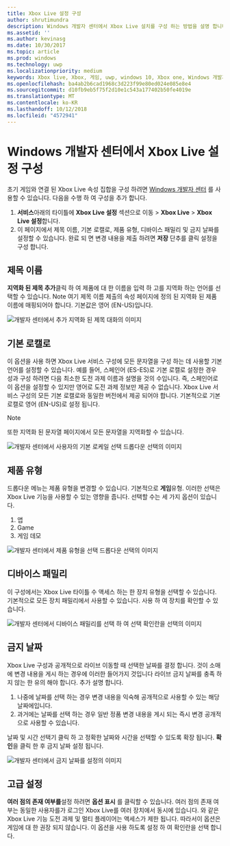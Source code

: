 ```yaml
---
title: Xbox Live 설정 구성
author: shrutimundra
description: Windows 개발자 센터에서 Xbox Live 설치를 구성 하는 방법을 설명 합니다.
ms.assetid: ''
ms.author: kevinasg
ms.date: 10/30/2017
ms.topic: article
ms.prod: windows
ms.technology: uwp
ms.localizationpriority: medium
keywords: Xbox live, Xbox, 게임, uwp, windows 10, Xbox one, Windows 개발자 센터, Xbox Live 설정
ms.openlocfilehash: ba4ab2b6cad1968c3d223f99e80ed024e085e8e4
ms.sourcegitcommit: d10fb9eb5f75f2d10e1c543a177402b50fe4019e
ms.translationtype: MT
ms.contentlocale: ko-KR
ms.lasthandoff: 10/12/2018
ms.locfileid: "4572941"
---
```

# <a name="configure-xbox-live-setup-on-windows-dev-center"></a>Windows 개발자 센터에서 Xbox Live 설정 구성

초기 게임와 연결 된 Xbox Live 속성 집합을 구성 하려면 [Windows 개발자 센터](https://developer.microsoft.com/dashboard) 를 사용할 수 있습니다. 다음을 수행 하 여 구성을 추가 합니다.

1. **서비스**아래의 타이틀에 **Xbox Live 설정** 섹션으로 이동 > **Xbox Live** > **Xbox Live 설정**합니다.
2. 이 페이지에서 제목 이름, 기본 로캘로, 제품 유형, 디바이스 패밀리 및 금지 날짜를 설정할 수 있습니다. 완료 되 면 변경 내용을 제출 하려면 **저장** 단추를 클릭 설정을 구성 합니다.

## <a name="title-names"></a>제목 이름
**지역화 된 제목 추가**클릭 하 여 제품에 대 한 이름을 입력 하 고를 지역화 하는 언어를 선택할 수 있습니다. Note 여기 제목 이름 제출의 속성 페이지에 정의 된 지역화 된 제품 이름에 매핑되어야 합니다. 기본값은 영어 (EN-US)입니다.

![개발자 센터에서 추가 지역화 된 제목 대화의 이미지](../../images/dev-center/xbox-live-setup/xbox-live-setup-1.png)

## <a name="default-locale"></a>기본 로캘로
이 옵션을 사용 하면 Xbox Live 서비스 구성에 모든 문자열을 구성 하는 데 사용할 기본 언어를 설정할 수 있습니다. 예를 들어, 스페인어 (ES-ES)로 기본 로캘로 설정한 경우 성과 구성 하려면 다음 최소한 도전 과제 이름과 설명을 것의 수입니다. 즉, 스페인어로이 옵션을 설정할 수 있지만 영어로 도전 과제 정보만 제공 수 없습니다. Xbox Live 서비스 구성의 모든 기본 로캘로와 동일한 버전에서 제공 되어야 합니다. 기본적으로 기본 로캘로 영어 (EN-US)로 설정 됩니다.
> [!NOTE]
> 또한 지역화 된 문자열 페이지에서 모든 문자열을 지역화할 수 있습니다.  

![개발자 센터에서 사용자의 기본 로케일 선택 드롭다운 선택의 이미지](../../images/dev-center/xbox-live-setup/xbox-live-setup-2.png)

## <a name="product-type"></a>제품 유형
드롭다운 메뉴는 제품 유형을 변경할 수 있습니다. 기본적으로 **게임**유형. 이러한 선택은 Xbox Live 기능을 사용할 수 있는 영향을 줍니다. 선택할 수는 세 가지 옵션이 있습니다.
1. 앱 
2. Game 
3. 게임 데모 

![개발자 센터에서 제품 유형을 선택 드롭다운 선택의 이미지](../../images/dev-center/xbox-live-setup/xbox-live-setup-3.png)

## <a name="device-families"></a>디바이스 패밀리
이 구성에서는 Xbox Live 타이틀 수 액세스 하는 한 장치 유형을 선택할 수 있습니다. 기본적으로 모든 장치 패밀리에서 사용할 수 있습니다. 사용 하 여 장치를 확인할 수 있습니다.

![개발자 센터에서 디바이스 패밀리를 선택 하 여 선택 확인란을 선택의 이미지](../../images/dev-center/xbox-live-setup/xbox-live-setup-4.png)

## <a name="embargo-date"></a>금지 날짜
Xbox Live 구성과 공개적으로 라이브 이동할 때 선택한 날짜를 결정 합니다. 것이 소매에 변경 내용을 게시 하는 경우에 이러한 들어가지 것입니다 라이브 금지 날짜를 충족 하지 않는 한 유의 해야 합니다. 추가 설명 합니다.
1. 나중에 날짜를 선택 하는 경우 변경 내용을 익숙해 공개적으로 사용할 수 있는 해당 날짜에입니다.
2. 과거에는 날짜를 선택 하는 경우 일반 정품 변경 내용을 게시 되는 즉시 변경 공개적으로 사용할 수 있습니다.

날짜 및 시간 선택기 클릭 하 고 정확한 날짜와 시간을 선택할 수 있도록 확장 됩니다. **확인**을 클릭 한 후 금지 날짜 설정 됩니다.

![개발자 센터에서 금지 날짜를 설정의 이미지](../../images/dev-center/xbox-live-setup/xbox-live-setup-5.png)

## <a name="advanced-settings"></a>고급 설정

**여러 점의 존재 여부를**설정 하려면 **옵션 표시** 를 클릭할 수 있습니다. 여러 점의 존재 여부는 동일한 사용자를가 로그인 Xbox Live를 여러 장치에서 동시에 있습니다. 와 같은 Xbox Live 기능 도전 과제 및 멀티 플레이어는 액세스가 제한 됩니다. 따라서이 옵션은 게임에 대 한 권장 되지 않습니다. 이 옵션을 사용 하도록 설정 하 여 확인란을 선택 합니다.
